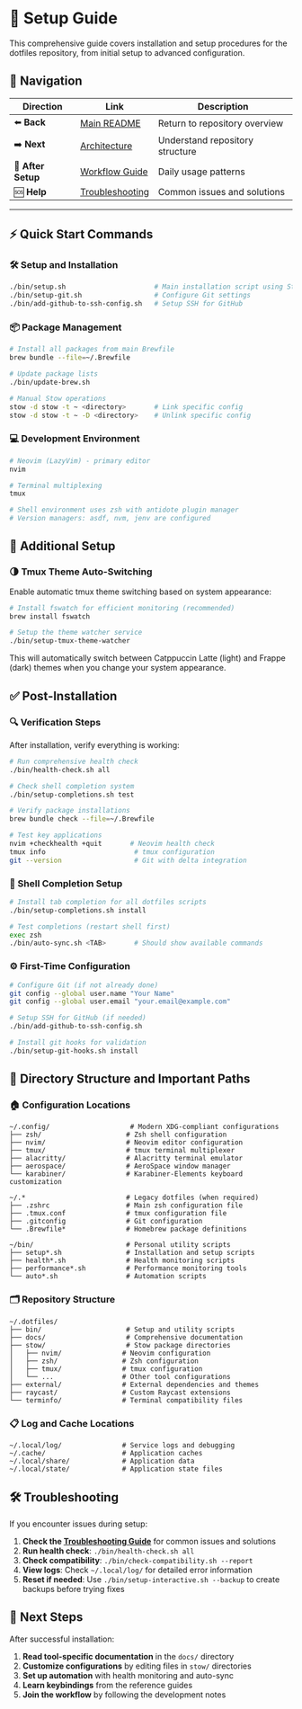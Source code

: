 # 🚀 Setup Guide

This comprehensive guide covers installation and setup procedures for the
dotfiles repository, from initial setup to advanced configuration.

## 🧭 Navigation

| Direction | Link | Description |
|-----------|------|-------------|
| ⬅️ **Back** | [Main README](../README.md) | Return to repository overview |
| ➡️ **Next** | [Architecture](architecture.md) | Understand repository structure |
| 🔄 **After Setup** | [Workflow Guide](workflow-guide.md) | Daily usage patterns |
| 🆘 **Help** | [Troubleshooting](troubleshooting.md) | Common issues and solutions |

---

## ⚡ Quick Start Commands

### 🛠️ Setup and Installation

```bash
./bin/setup.sh                      # Main installation script using Stow
./bin/setup-git.sh                  # Configure Git settings
./bin/add-github-to-ssh-config.sh   # Setup SSH for GitHub
```

### 📦 Package Management

```bash
# Install all packages from main Brewfile
brew bundle --file=~/.Brewfile

# Update package lists
./bin/update-brew.sh

# Manual Stow operations
stow -d stow -t ~ <directory>       # Link specific config
stow -d stow -t ~ -D <directory>    # Unlink specific config
```

### 💻 Development Environment

```bash
# Neovim (LazyVim) - primary editor
nvim

# Terminal multiplexing
tmux

# Shell environment uses zsh with antidote plugin manager
# Version managers: asdf, nvm, jenv are configured
```

## 🎨 Additional Setup

### 🌗 Tmux Theme Auto-Switching

Enable automatic tmux theme switching based on system appearance:

```bash
# Install fswatch for efficient monitoring (recommended)
brew install fswatch

# Setup the theme watcher service
./bin/setup-tmux-theme-watcher
```

This will automatically switch between Catppuccin Latte (light) and Frappe
(dark) themes when you change your system appearance.

## ✅ Post-Installation

### 🔍 Verification Steps

After installation, verify everything is working:

```bash
# Run comprehensive health check
./bin/health-check.sh all

# Check shell completion system
./bin/setup-completions.sh test

# Verify package installations
brew bundle check --file=~/.Brewfile

# Test key applications
nvim +checkhealth +quit       # Neovim health check
tmux info                      # tmux configuration
git --version                  # Git with delta integration
```

### 🔧 Shell Completion Setup

```bash
# Install tab completion for all dotfiles scripts
./bin/setup-completions.sh install

# Test completions (restart shell first)
exec zsh
./bin/auto-sync.sh <TAB>       # Should show available commands
```

### ⚙️ First-Time Configuration

```bash
# Configure Git (if not already done)
git config --global user.name "Your Name"
git config --global user.email "your.email@example.com"

# Setup SSH for GitHub (if needed)
./bin/add-github-to-ssh-config.sh

# Install git hooks for validation
./bin/setup-git-hooks.sh install
```

## 📁 Directory Structure and Important Paths

### 🏠 Configuration Locations

```text
~/.config/                    # Modern XDG-compliant configurations
├── zsh/                     # Zsh shell configuration
├── nvim/                    # Neovim editor configuration
├── tmux/                    # tmux terminal multiplexer
├── alacritty/               # Alacritty terminal emulator
├── aerospace/               # AeroSpace window manager
└── karabiner/               # Karabiner-Elements keyboard customization

~/.*                         # Legacy dotfiles (when required)
├── .zshrc                   # Main zsh configuration file
├── .tmux.conf               # tmux configuration file
├── .gitconfig               # Git configuration
└── .Brewfile*               # Homebrew package definitions

~/bin/                       # Personal utility scripts
├── setup*.sh                # Installation and setup scripts
├── health*.sh               # Health monitoring scripts
├── performance*.sh          # Performance monitoring tools
└── auto*.sh                 # Automation scripts
```

### 🗂️ Repository Structure

```text
~/.dotfiles/
├── bin/                     # Setup and utility scripts
├── docs/                    # Comprehensive documentation
├── stow/                    # Stow package directories
│   ├── nvim/               # Neovim configuration
│   ├── zsh/                # Zsh configuration
│   ├── tmux/               # tmux configuration
│   └── ...                 # Other tool configurations
├── external/               # External dependencies and themes
├── raycast/                # Custom Raycast extensions
└── terminfo/               # Terminal compatibility files
```

### 📋 Log and Cache Locations

```text
~/.local/log/               # Service logs and debugging
~/.cache/                   # Application caches
~/.local/share/             # Application data
~/.local/state/             # Application state files
```

## 🛠️ Troubleshooting

If you encounter issues during setup:

1. **Check the [Troubleshooting Guide](troubleshooting.md)** for common issues
   and solutions
2. **Run health check**: `./bin/health-check.sh all`
3. **Check compatibility**: `./bin/check-compatibility.sh --report`
4. **View logs**: Check `~/.local/log/` for detailed error information
5. **Reset if needed**: Use `./bin/setup-interactive.sh --backup` to create
   backups before trying fixes

## 🎯 Next Steps

After successful installation:

1. **Read tool-specific documentation** in the `docs/` directory
2. **Customize configurations** by editing files in `stow/` directories
3. **Set up automation** with health monitoring and auto-sync
4. **Learn keybindings** from the reference guides
5. **Join the workflow** by following the development notes
